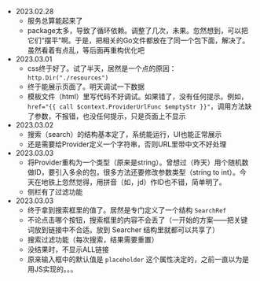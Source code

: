 - 2023.02.28
  - 服务总算能起来了
  - package太多，导致了循环依赖。调整了几次，未果。忽然想到，可以把它们“摆平”啊。于是，把相关的Go文件都放在了同一个包下面，解决了。虽然看着有点乱，等后面再重构优化吧
- 2023.03.01
  - css终于好了。试了半天，居然是一个点的原因：`http.Dir("./resources")`
  - 终于能展示页面了。明天调试一下数据
  - 模板文件（html）里写代码不好调试。如果错了，没有任何提示。例如，`href="{{ call $context.ProviderUrlFunc $emptyStr }}"`，调用方法缺了参数，不报错，也没任何提示，只是页面上不显示
- 2023.03.02
  - 搜索（search）的结构基本定了，系统能运行，UI也能正常展示
  - 还是需要给Provider定义一个字符串，否则URL里带中文不好处理
- 2023.03.03
  - 将Provider重构为一个类型（原来是string）。曾想过（昨天）用个随机数做ID，要引入多余的包，很多方法还要修改参数类型（string to int）。今天在地铁上忽然觉得，用拼音（如，jd）作ID也不错，简单明了。
  - 侧栏有了过滤功能
- 2023.03.03
  - 终于拿到搜索框里的值了。居然是专门定义了一个结构 `SearchRef`
  - 不论点击哪个按钮，搜索框里的内容不会丢了（一开始的方案——把关键词放到链接中不合适。放到 Searcher 结构里就都可以共享了）
  - 搜索过滤功能（每次搜索，结果需要重置）
  - 没结果时，不显示ALL链接
  - 原来输入框中的默认值是 `placeholder` 这个属性决定的，之前一直以为是用JS实现的。。。
